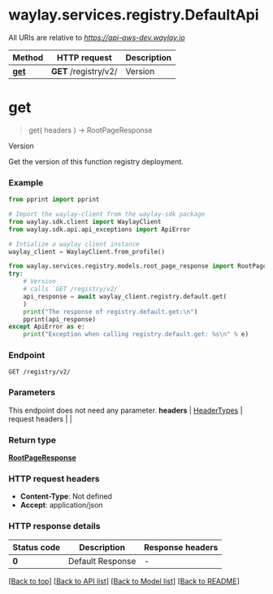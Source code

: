 # waylay.services.registry.DefaultApi

All URIs are relative to *https://api-aws-dev.waylay.io*

Method | HTTP request | Description
------------- | ------------- | -------------
[**get**](DefaultApi.md#get) | **GET** /registry/v2/ | Version

# **get**
> get(
> headers
> ) -> RootPageResponse 

Version

Get the version of this function registry deployment.

### Example

```python
from pprint import pprint

# Import the waylay-client from the waylay-sdk package
from waylay.sdk.client import WaylayClient
from waylay.sdk.api.api_exceptions import ApiError

# Intialize a waylay client instance
waylay_client = WaylayClient.from_profile()

from waylay.services.registry.models.root_page_response import RootPageResponse
try:
    # Version
    # calls `GET /registry/v2/`
    api_response = await waylay_client.registry.default.get(
    )
    print("The response of registry.default.get:\n")
    pprint(api_response)
except ApiError as e:
    print("Exception when calling registry.default.get: %s\n" % e)
```

### Endpoint
```
GET /registry/v2/
```
### Parameters

This endpoint does not need any parameter.
**headers** | [HeaderTypes](Operation.md#req_headers) | request headers |  | 

### Return type


[**RootPageResponse**](RootPageResponse.md)

### HTTP request headers

 - **Content-Type**: Not defined
 - **Accept**: application/json

### HTTP response details

| Status code | Description | Response headers |
|-------------|-------------|------------------|
**0** | Default Response |  -  |

[[Back to top]](#) [[Back to API list]](../README.md#documentation-for-api-endpoints) [[Back to Model list]](../README.md#documentation-for-models) [[Back to README]](../README.md)


